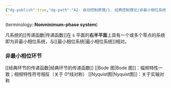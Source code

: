 ```yaml
---
{"dg-publish":true,"dg-path":"A2- 自动控制原理/1. 经典控制理论/非最小相位系统.md","permalink":"/A2- 自动控制原理/1. 经典控制理论/非最小相位系统/","dgPassFrontmatter":true,"noteIcon":"","created":"2024-05-21T15:20:28.786+08:00","updated":"2025-05-01T11:33:03.908+08:00"}
---
```


(terminology::**Nonminimum-phase system**)

凡系统的[[传递函数\|传递函数]]在 s 平面的**右半平面**上具有一个或多个零点的系统即为非最小相位系统，与[[最小相位系统\|最小相位系统]]相对。
### 非最小相位环节
[[经典环节的传递函数\|经典环节的传递函数]]
[[Bode 图\|Bode 图]]：幅频特性一致；相频特性符号相反（关于 0°线对称）
[[Nyquist图\|Nyquist图]]：关于实轴对称
